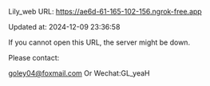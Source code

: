Lily_web URL: https://ae6d-61-165-102-156.ngrok-free.app

Updated at: 2024-12-09 23:36:58

If you cannot open this URL, the server might be down.

Please contact: 

goley04@foxmail.com Or Wechat:GL_yeaH